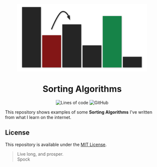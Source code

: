 <h1 align="center">
    <br>
        <img src="assets/sorting.png" width="426" height="220">
    <br><br>
    Sorting Algorithms
    <br>
</h1><p align="center">
    <img alt="Lines of code" src="https://img.shields.io/tokei/lines/github/nico-castell/Sorting-Algorithms?color=yellow&label=Lines%20of%20code&style=flat-square">
    <img alt="GitHub" src="https://img.shields.io/github/license/nico-castell/Sorting-Algorithms?color=yellow&label=License&style=flat-square">
</p>

This repository shows examples of some **Sorting Algorithms** I've written from what I learn on the internet.

## License

This repository is available under the [MIT License](LICENSE).

> Live long, and prosper.  
> Spock
